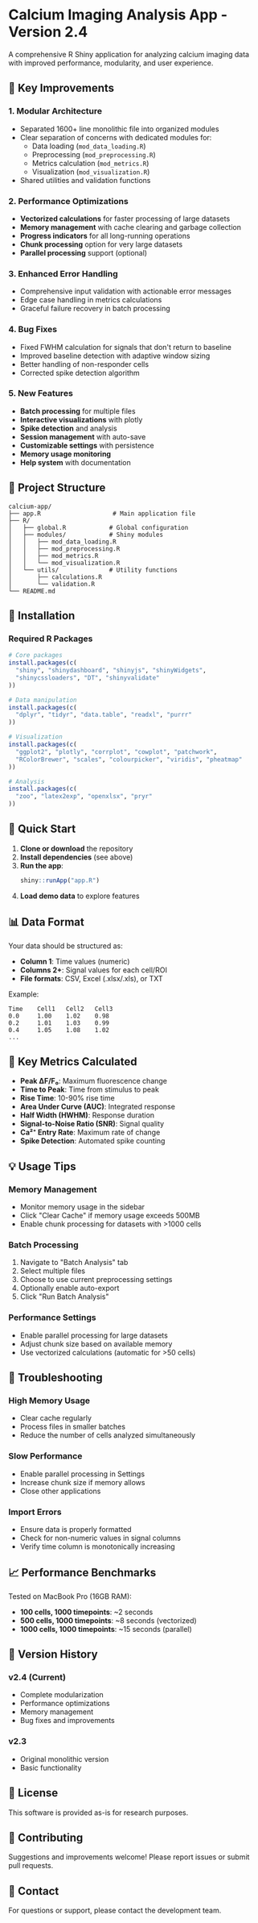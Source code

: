 # Calcium Imaging Analysis App - Version 2.4

A comprehensive R Shiny application for analyzing calcium imaging data with improved performance, modularity, and user experience.

## 🚀 Key Improvements

### 1. **Modular Architecture**
- Separated 1600+ line monolithic file into organized modules
- Clear separation of concerns with dedicated modules for:
  - Data loading (`mod_data_loading.R`)
  - Preprocessing (`mod_preprocessing.R`)
  - Metrics calculation (`mod_metrics.R`)
  - Visualization (`mod_visualization.R`)
- Shared utilities and validation functions

### 2. **Performance Optimizations**
- **Vectorized calculations** for faster processing of large datasets
- **Memory management** with cache clearing and garbage collection
- **Progress indicators** for all long-running operations
- **Chunk processing** option for very large datasets
- **Parallel processing** support (optional)

### 3. **Enhanced Error Handling**
- Comprehensive input validation with actionable error messages
- Edge case handling in metrics calculations
- Graceful failure recovery in batch processing

### 4. **Bug Fixes**
- Fixed FWHM calculation for signals that don't return to baseline
- Improved baseline detection with adaptive window sizing
- Better handling of non-responder cells
- Corrected spike detection algorithm

### 5. **New Features**
- **Batch processing** for multiple files
- **Interactive visualizations** with plotly
- **Spike detection** and analysis
- **Session management** with auto-save
- **Customizable settings** with persistence
- **Memory usage monitoring**
- **Help system** with documentation

## 📁 Project Structure

```
calcium-app/
├── app.R                    # Main application file
├── R/
│   ├── global.R            # Global configuration
│   ├── modules/            # Shiny modules
│   │   ├── mod_data_loading.R
│   │   ├── mod_preprocessing.R
│   │   ├── mod_metrics.R
│   │   └── mod_visualization.R
│   └── utils/              # Utility functions
│       ├── calculations.R
│       └── validation.R
└── README.md
```

## 🔧 Installation

### Required R Packages

```r
# Core packages
install.packages(c(
  "shiny", "shinydashboard", "shinyjs", "shinyWidgets",
  "shinycssloaders", "DT", "shinyvalidate"
))

# Data manipulation
install.packages(c(
  "dplyr", "tidyr", "data.table", "readxl", "purrr"
))

# Visualization
install.packages(c(
  "ggplot2", "plotly", "corrplot", "cowplot", "patchwork",
  "RColorBrewer", "scales", "colourpicker", "viridis", "pheatmap"
))

# Analysis
install.packages(c(
  "zoo", "latex2exp", "openxlsx", "pryr"
))
```

## 🚦 Quick Start

1. **Clone or download** the repository
2. **Install dependencies** (see above)
3. **Run the app**:
   ```r
   shiny::runApp("app.R")
   ```
4. **Load demo data** to explore features

## 📊 Data Format

Your data should be structured as:
- **Column 1**: Time values (numeric)
- **Columns 2+**: Signal values for each cell/ROI
- **File formats**: CSV, Excel (.xlsx/.xls), or TXT

Example:
```
Time    Cell1   Cell2   Cell3
0.0     1.00    1.02    0.98
0.2     1.01    1.03    0.99
0.4     1.05    1.08    1.02
...
```

## 🎯 Key Metrics Calculated

- **Peak ΔF/F₀**: Maximum fluorescence change
- **Time to Peak**: Time from stimulus to peak
- **Rise Time**: 10-90% rise time
- **Area Under Curve (AUC)**: Integrated response
- **Half Width (HWHM)**: Response duration
- **Signal-to-Noise Ratio (SNR)**: Signal quality
- **Ca²⁺ Entry Rate**: Maximum rate of change
- **Spike Detection**: Automated spike counting

## 💡 Usage Tips

### Memory Management
- Monitor memory usage in the sidebar
- Click "Clear Cache" if memory usage exceeds 500MB
- Enable chunk processing for datasets with >1000 cells

### Batch Processing
1. Navigate to "Batch Analysis" tab
2. Select multiple files
3. Choose to use current preprocessing settings
4. Optionally enable auto-export
5. Click "Run Batch Analysis"

### Performance Settings
- Enable parallel processing for large datasets
- Adjust chunk size based on available memory
- Use vectorized calculations (automatic for >50 cells)

## 🐛 Troubleshooting

### High Memory Usage
- Clear cache regularly
- Process files in smaller batches
- Reduce the number of cells analyzed simultaneously

### Slow Performance
- Enable parallel processing in Settings
- Increase chunk size if memory allows
- Close other applications

### Import Errors
- Ensure data is properly formatted
- Check for non-numeric values in signal columns
- Verify time column is monotonically increasing

## 📈 Performance Benchmarks

Tested on MacBook Pro (16GB RAM):
- **100 cells, 1000 timepoints**: ~2 seconds
- **500 cells, 1000 timepoints**: ~8 seconds (vectorized)
- **1000 cells, 1000 timepoints**: ~15 seconds (parallel)

## 🔄 Version History

### v2.4 (Current)
- Complete modularization
- Performance optimizations
- Memory management
- Bug fixes and improvements

### v2.3
- Original monolithic version
- Basic functionality

## 📝 License

This software is provided as-is for research purposes.

## 🤝 Contributing

Suggestions and improvements welcome! Please report issues or submit pull requests.

## 📧 Contact

For questions or support, please contact the development team.